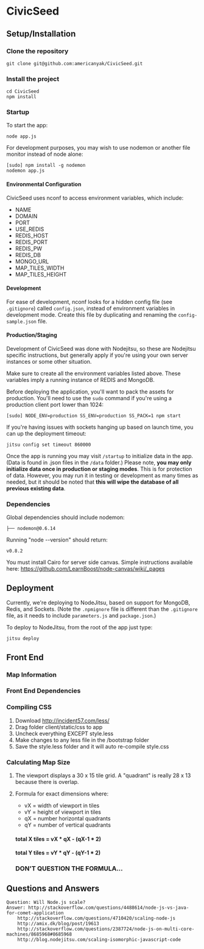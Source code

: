 # CivicSeed

## Setup/Installation

### Clone the repository

    git clone git@github.com:americanyak/CivicSeed.git

### Install the project

    cd CivicSeed
    npm install

### Startup

To start the app:

    node app.js

For development purposes, you may wish to use nodemon or another file monitor instead of node alone:

    [sudo] npm install -g nodemon
    nodemon app.js

#### Environmental Configuration

CivicSeed uses nconf to access environment variables, which include:

 * NAME
 * DOMAIN
 * PORT
 * USE_REDIS
 * REDIS_HOST
 * REDIS_PORT
 * REDIS_PW
 * REDIS_DB
 * MONGO_URL
 * MAP_TILES_WIDTH
 * MAP_TILES_HEIGHT

#### Development

For ease of development, nconf looks for a hidden config file (see ```.gitignore```) called ```config.json```, instead of environment variables in development mode. Create this file by duplicating and renaming the ```config-sample.json``` file.

#### Production/Staging

Development of CivicSeed was done with Nodejitsu, so these are Nodejitsu specific instructions, but generally apply if you're using your own server instances or some other situation.

Make sure to create all the environment variables listed above. These variables imply a running instance of REDIS and MongoDB.

Before deploying the application, you'll want to pack the assets for production. You'll need to use the ```sudo``` command if you're using a production client port lower than 1024:

    [sudo] NODE_ENV=production SS_ENV=production SS_PACK=1 npm start

If you're having issues with sockets hanging up based on launch time, you can up the deployment timeout:

    jitsu config set timeout 860000



Once the app is running you may visit `/startup` to initialize data in the app. (Data is found in .json files in the `/data` folder.) Please note, **you may only initialize data once in production or staging modes**. This is for protection of data. However, you may run it in testing or development as many times as needed, but it should be noted that **this will wipe the database of all previous existing data**.

### Dependencies

Global dependencies should include nodemon:

    ├── nodemon@0.6.14 

Running "node --version" should return:

    v0.8.2

You must install Cairo for server side canvas. Simple instructions available here:
https://github.com/LearnBoost/node-canvas/wiki/_pages

## Deployment

Currently, we're deploying to NodeJitsu, based on support for MongoDB, Redis, and Sockets. (Note the ```.npmignore``` file is different than the ```.gitignore``` file, as it needs to include ```parameters.js``` and ```package.json```.)

To deploy to NodeJitsu, from the root of the app just type:

    jitsu deploy

## Front End

### Map Information

### Front End Dependencies

### Compiling CSS

1. Download http://incident57.com/less/
2. Drag folder client/static/css to app
3. Uncheck everything EXCEPT style.less
4. Make changes to any less file in the /bootstrap folder
5. Save the style.less folder and it will auto re-compile style.css

### Calculating Map Size

1. The viewport displays a 30 x 15 tile grid.  A "quadrant" is really 28 x 13 because there is overlap.  

2. Formula for exact dimensions where: 
    - vX = width of viewport in tiles
    - vY = height of viewport in tiles
    - qX = number horizontal quadrants
    - qY = number of vertical quadrants

    #### total X tiles = vX * qX - (qX-1 * 2)
    #### total Y tiles =  vY * qY - (qY-1 * 2)

    ### DON'T QUESTION THE FORMULA...

## Questions and Answers

    Question: Will Node.js scale?
    Answer: http://stackoverflow.com/questions/4488614/node-js-vs-java-for-comet-application
        http://stackoverflow.com/questions/4710420/scaling-node-js
        http://amix.dk/blog/post/19613
        http://stackoverflow.com/questions/2387724/node-js-on-multi-core-machines/8685968#8685968
        http://blog.nodejitsu.com/scaling-isomorphic-javascript-code